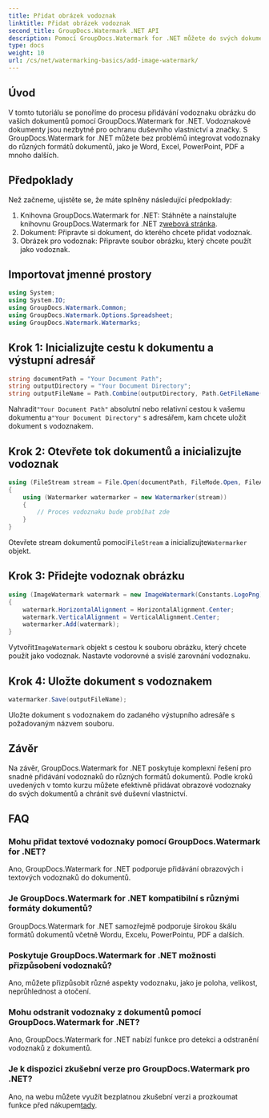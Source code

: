 ```yaml
---
title: Přidat obrázek vodoznak
linktitle: Přidat obrázek vodoznak
second_title: GroupDocs.Watermark .NET API
description: Pomocí GroupDocs.Watermark for .NET můžete do svých dokumentů bez námahy přidávat obrázkové vodoznaky. Chraňte své duševní vlastnictví snadno.
type: docs
weight: 10
url: /cs/net/watermarking-basics/add-image-watermark/
---
```

## Úvod
V tomto tutoriálu se ponoříme do procesu přidávání vodoznaku obrázku do vašich dokumentů pomocí GroupDocs.Watermark for .NET. Vodoznakové dokumenty jsou nezbytné pro ochranu duševního vlastnictví a značky. S GroupDocs.Watermark for .NET můžete bez problémů integrovat vodoznaky do různých formátů dokumentů, jako je Word, Excel, PowerPoint, PDF a mnoho dalších.
## Předpoklady
Než začneme, ujistěte se, že máte splněny následující předpoklady:
1.  Knihovna GroupDocs.Watermark for .NET: Stáhněte a nainstalujte knihovnu GroupDocs.Watermark for .NET z[webová stránka](https://releases.groupdocs.com/Watermark/net/).
2. Dokument: Připravte si dokument, do kterého chcete přidat vodoznak.
3. Obrázek pro vodoznak: Připravte soubor obrázku, který chcete použít jako vodoznak.

## Importovat jmenné prostory
```csharp
using System;
using System.IO;
using GroupDocs.Watermark.Common;
using GroupDocs.Watermark.Options.Spreadsheet;
using GroupDocs.Watermark.Watermarks;
```
## Krok 1: Inicializujte cestu k dokumentu a výstupní adresář
```csharp
string documentPath = "Your Document Path";
string outputDirectory = "Your Document Directory";
string outputFileName = Path.Combine(outputDirectory, Path.GetFileName(documentPath));
```
 Nahradit`"Your Document Path"` absolutní nebo relativní cestou k vašemu dokumentu a`"Your Document Directory"` s adresářem, kam chcete uložit dokument s vodoznakem.
## Krok 2: Otevřete tok dokumentů a inicializujte vodoznak
```csharp
using (FileStream stream = File.Open(documentPath, FileMode.Open, FileAccess.ReadWrite))
{
    using (Watermarker watermarker = new Watermarker(stream))
    {
        // Proces vodoznaku bude probíhat zde
    }
}
```
 Otevřete stream dokumentů pomocí`FileStream` a inicializujte`Watermarker` objekt.
## Krok 3: Přidejte vodoznak obrázku
```csharp
using (ImageWatermark watermark = new ImageWatermark(Constants.LogoPng))
{
    watermark.HorizontalAlignment = HorizontalAlignment.Center;
    watermark.VerticalAlignment = VerticalAlignment.Center;
    watermarker.Add(watermark);
}
```
 Vytvořit`ImageWatermark` objekt s cestou k souboru obrázku, který chcete použít jako vodoznak. Nastavte vodorovné a svislé zarovnání vodoznaku.
## Krok 4: Uložte dokument s vodoznakem
```csharp
watermarker.Save(outputFileName);
```
Uložte dokument s vodoznakem do zadaného výstupního adresáře s požadovaným názvem souboru.

## Závěr
Na závěr, GroupDocs.Watermark for .NET poskytuje komplexní řešení pro snadné přidávání vodoznaků do různých formátů dokumentů. Podle kroků uvedených v tomto kurzu můžete efektivně přidávat obrazové vodoznaky do svých dokumentů a chránit své duševní vlastnictví.
## FAQ
### Mohu přidat textové vodoznaky pomocí GroupDocs.Watermark for .NET?
Ano, GroupDocs.Watermark for .NET podporuje přidávání obrazových i textových vodoznaků do dokumentů.
### Je GroupDocs.Watermark for .NET kompatibilní s různými formáty dokumentů?
GroupDocs.Watermark for .NET samozřejmě podporuje širokou škálu formátů dokumentů včetně Wordu, Excelu, PowerPointu, PDF a dalších.
### Poskytuje GroupDocs.Watermark for .NET možnosti přizpůsobení vodoznaků?
Ano, můžete přizpůsobit různé aspekty vodoznaku, jako je poloha, velikost, neprůhlednost a otočení.
### Mohu odstranit vodoznaky z dokumentů pomocí GroupDocs.Watermark for .NET?
Ano, GroupDocs.Watermark for .NET nabízí funkce pro detekci a odstranění vodoznaků z dokumentů.
### Je k dispozici zkušební verze pro GroupDocs.Watermark pro .NET?
 Ano, na webu můžete využít bezplatnou zkušební verzi a prozkoumat funkce před nákupem[tady](https://releases.groupdocs.com/).